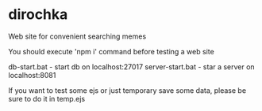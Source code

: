 # dirochka
Web site for convenient searching memes

You should execute 'npm i' command before testing a web site

db-start.bat - start db on localhost:27017
server-start.bat - star a server on localhost:8081

If you want to test some ejs or just temporary save some data, please be sure to do it in temp.ejs
